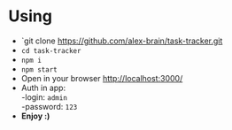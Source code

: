 # Using  
- `git clone https://github.com/alex-brain/task-tracker.git
- `cd task-tracker`
- `npm i`
- `npm start`
- Open in your browser [http://localhost:3000/](http://localhost:3000/)
- Auth in app:  
-login: `admin`  
-password: `123`  
- **Enjoy :)**
